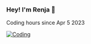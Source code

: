### Hey! I'm Renja 👋


Coding hours since Apr 5 2023

[![Coding](https://wakatime.com/badge/user/bcdf1d61-5106-478c-92b1-60cef20bd0df.svg)](https://wakatime.com/@bcdf1d61-5106-478c-92b1-60cef20bd0df)
